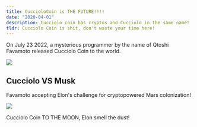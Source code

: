 ```yaml
---
title: CuccioloCoin is THE FUTURE!!!!
date: "2020-04-01"
description: Cucciolo coin has cryptos and Cucciolo in the same name! ![](immagine.png)
tldr: Cucciolo Coin is shit, don't waste your time here!
---
```


On July 23 2022, a mysterious programmer by the name of Qtoshi Favamoto
released Cucciolo Coin to the world.



![](images/qcoin.png)

## Cucciolo VS Musk

Favamoto accepting Elon's challenge for cryptopowered Mars colonization!

![](images/plot.png)


Cucciolo Coin TO THE MOON, Elon smell the dust!

